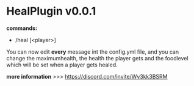 # HealPlugin v0.0.1

**commands:**
- /heal [\<player\>]

You can now edit **every** message int the config.yml file,
and you can change the maximumhealth, the health the player gets
and the foodlevel which will be set when a player gets healed.

**more information** >>> https://discord.com/invite/Wv3kk3BSRM
